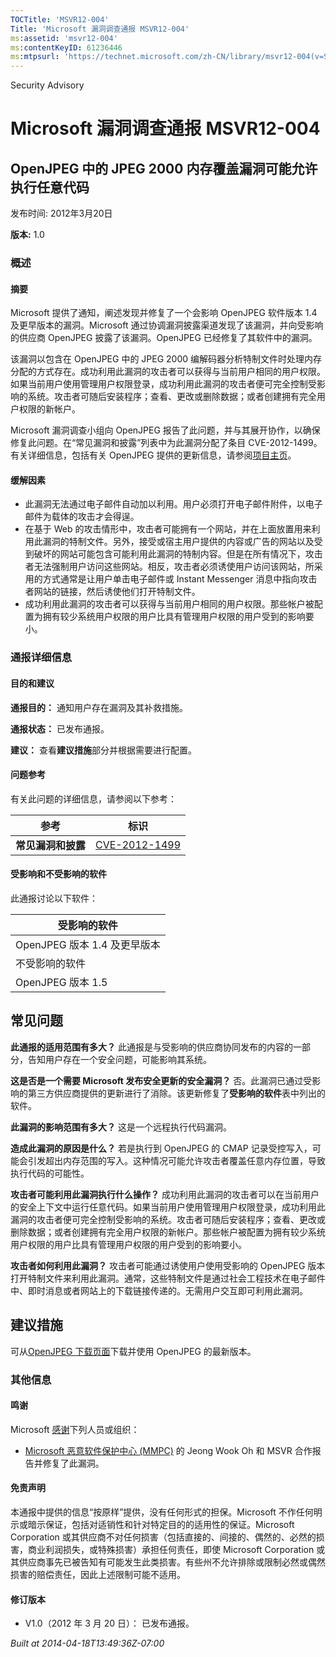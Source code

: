 ```yaml
---
TOCTitle: 'MSVR12-004'
Title: 'Microsoft 漏洞调查通报 MSVR12-004'
ms:assetid: 'msvr12-004'
ms:contentKeyID: 61236446
ms:mtpsurl: 'https://technet.microsoft.com/zh-CN/library/msvr12-004(v=Security.10)'
---
```


Security Advisory

Microsoft 漏洞调查通报 MSVR12-004
=================================

OpenJPEG 中的 JPEG 2000 内存覆盖漏洞可能允许执行任意代码
--------------------------------------------------------

发布时间: 2012年3月20日

**版本:** 1.0

### 概述

#### 摘要

Microsoft 提供了通知，阐述发现并修复了一个会影响 OpenJPEG 软件版本 1.4 及更早版本的漏洞。Microsoft 通过协调漏洞披露渠道发现了该漏洞，并向受影响的供应商 OpenJPEG 披露了该漏洞。OpenJPEG 已经修复了其软件中的漏洞。

该漏洞以包含在 OpenJPEG 中的 JPEG 2000 编解码器分析特制文件时处理内存分配的方式存在。成功利用此漏洞的攻击者可以获得与当前用户相同的用户权限。如果当前用户使用管理用户权限登录，成功利用此漏洞的攻击者便可完全控制受影响的系统。攻击者可随后安装程序；查看、更改或删除数据；或者创建拥有完全用户权限的新帐户。

Microsoft 漏洞调查小组向 OpenJPEG 报告了此问题，并与其展开协作，以确保修复此问题。在“常见漏洞和披露”列表中为此漏洞分配了条目 CVE-2012-1499。有关详细信息，包括有关 OpenJPEG 提供的更新信息，请参阅[项目主页](http://code.google.com/p/openjpeg/)。

#### 缓解因素

-   此漏洞无法通过电子邮件自动加以利用。用户必须打开电子邮件附件，以电子邮件为载体的攻击才会得逞。
-   在基于 Web 的攻击情形中，攻击者可能拥有一个网站，并在上面放置用来利用此漏洞的特制文件。另外，接受或宿主用户提供的内容或广告的网站以及受到破坏的网站可能包含可能利用此漏洞的特制内容。但是在所有情况下，攻击者无法强制用户访问这些网站。相反，攻击者必须诱使用户访问该网站，所采用的方式通常是让用户单击电子邮件或 Instant Messenger 消息中指向攻击者网站的链接，然后诱使他们打开特制文件。
-   成功利用此漏洞的攻击者可以获得与当前用户相同的用户权限。那些帐户被配置为拥有较少系统用户权限的用户比具有管理用户权限的用户受到的影响要小。

### 通报详细信息

#### 目的和建议

**通报目的：** 通知用户存在漏洞及其补救措施。

**通报状态：** 已发布通报。

**建议：** 查看**建议措施**部分并根据需要进行配置。

#### 问题参考

有关此问题的详细信息，请参阅以下参考：

| 参考               | 标识                                                                             |
|--------------------|----------------------------------------------------------------------------------|
| **常见漏洞和披露** | [CVE-2012-1499](http://www.cve.mitre.org/cgi-bin/cvename.cgi?name=cve-2012-1499) |

#### 受影响和不受影响的软件

此通报讨论以下软件：

| 受影响的软件                 |
|------------------------------|
| OpenJPEG 版本 1.4 及更早版本 |
| 不受影响的软件               |
| OpenJPEG 版本 1.5            |

常见问题
--------

<span></span>
**此通报的适用范围有多大？**
此通报是与受影响的供应商协同发布的内容的一部分，告知用户存在一个安全问题，可能影响其系统。

**这是否是一个需要 Microsoft 发布安全更新的安全漏洞？**
否。此漏洞已通过受影响的第三方供应商提供的更新进行了消除。该更新修复了**受影响的软件**表中列出的软件。

**此漏洞的影响范围有多大？**
这是一个远程执行代码漏洞。

**造成此漏洞的原因是什么？**
若是执行到 OpenJPEG 的 CMAP 记录受控写入，可能会引发超出内存范围的写入。这种情况可能允许攻击者覆盖任意内存位置，导致执行代码的可能性。

**攻击者可能利用此漏洞执行什么操作？**
成功利用此漏洞的攻击者可以在当前用户的安全上下文中运行任意代码。如果当前用户使用管理用户权限登录，成功利用此漏洞的攻击者便可完全控制受影响的系统。攻击者可随后安装程序；查看、更改或删除数据；或者创建拥有完全用户权限的新帐户。那些帐户被配置为拥有较少系统用户权限的用户比具有管理用户权限的用户受到的影响要小。

**攻击者如何利用此漏洞？**
攻击者可能通过诱使用户使用受影响的 OpenJPEG 版本打开特制文件来利用此漏洞。通常，这些特制文件是通过社会工程技术在电子邮件中、即时消息或者网站上的下载链接传递的。无需用户交互即可利用此漏洞。

建议措施
--------

<span></span>
可从[OpenJPEG 下载页面](http://code.google.com/p/openjpeg/downloads/list)下载并使用 OpenJPEG 的最新版本。

### 其他信息

#### 鸣谢

Microsoft [感谢](http://go.microsoft.com/fwlink/?linkid=21127)下列人员或组织：

-   [Microsoft 恶意软件保护中心 (MMPC)](http://www.microsoft.com/security/portal/) 的 Jeong Wook Oh 和 MSVR 合作报告并修复了此漏洞。

#### 免责声明

本通报中提供的信息“按原样”提供，没有任何形式的担保。Microsoft 不作任何明示或暗示保证，包括对适销性和针对特定目的的适用性的保证。Microsoft Corporation 或其供应商不对任何损害（包括直接的、间接的、偶然的、必然的损害，商业利润损失，或特殊损害）承担任何责任，即使 Microsoft Corporation 或其供应商事先已被告知有可能发生此类损害。有些州不允许排除或限制必然或偶然损害的赔偿责任，因此上述限制可能不适用。

#### 修订版本

-   V1.0（2012 年 3 月 20 日）： 已发布通报。

*Built at 2014-04-18T13:49:36Z-07:00*
